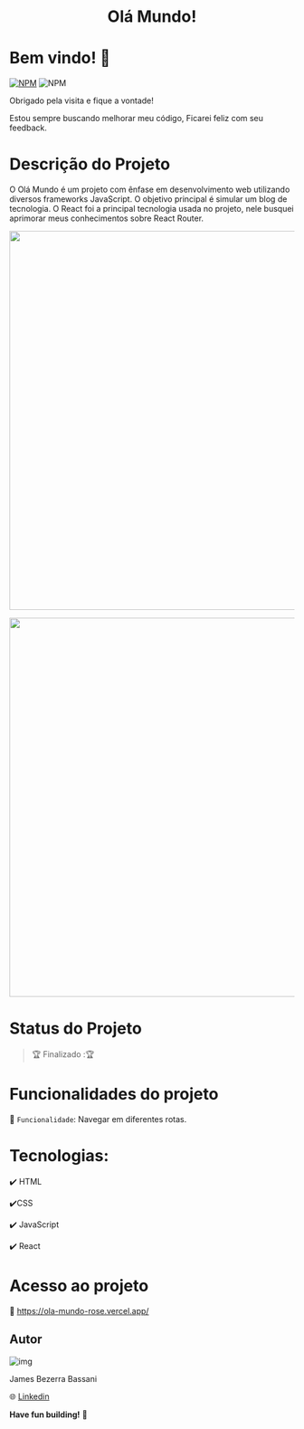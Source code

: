 <h1 align=center> Olá Mundo!</h1>

# Bem vindo! 👋

[![NPM](https://img.shields.io/npm/l/react)](https://github.com/Jheimys/Electronic_battery/blob/master/LICENCE)
![NPM](https://img.shields.io/website?url=https%3A%2F%2Fgithub.com%2FJheimys%2FOrgano_II%2Fedit%2Fmaster%2FREADME.m)

Obrigado pela visita e fique a vontade!

Estou sempre buscando melhorar meu código, Ficarei feliz com seu feedback.

# Descrição do Projeto

O Olá Mundo é um projeto com ênfase em desenvolvimento web utilizando diversos frameworks JavaScript. O objetivo principal é simular um blog de tecnologia. O React foi a principal tecnologia usada no projeto, nele busquei aprimorar meus conhecimentos sobre React Router.

  <p align=center>
    <image width="670" heigth="570" src='https://github.com/Jheimys/assets/blob/master/olamundo1.png'>
  </p>
  <p align=center>
    <image width="670" heigth="570" src='https://github.com/Jheimys/assets/blob/master/olamundo2.png'>
  </p>

# Status do Projeto

> :trophy: Finalizado ::trophy:

# Funcionalidades do projeto

:hammer: `Funcionalidade`: Navegar em diferentes rotas.

# Tecnologias:

:heavy_check_mark: HTML

:heavy_check_mark:CSS

:heavy_check_mark: JavaScript

:heavy_check_mark: React

# Acesso ao projeto

:link: https://ola-mundo-rose.vercel.app/

## Autor

![img](https://github.com/Jheimys.png?size=100)

James Bezerra Bassani

:globe_with_meridians: [Linkedin](https://www.linkedin.com/in/jheimys/)

**Have fun building!** 🚀
